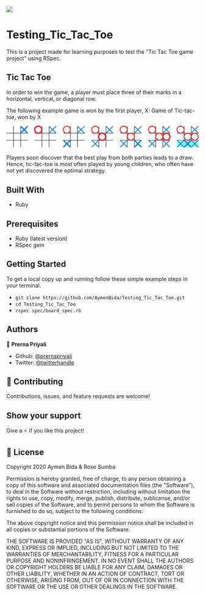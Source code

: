 ![](https://img.shields.io/badge/Microverse-blueviolet)

# Testing_Tic_Tac_Toe

This is a project made for learning purposes to test the "Tic Tac Toe game project" using RSpec.

## Tic Tac Toe

In order to win the game, a player must place three of their marks in a horizontal, vertical, or diagonal row.

The following example game is won by the first player, X:
Game of Tic-tac-toe, won by X

![Tic Tac Toe Example](/assets/tic_tac_toe.png)

Players soon discover that the best play from both parties leads to a draw. Hence, tic-tac-toe is most often played by young children, who often have not yet discovered the optimal strategy. 

## Built With

- Ruby

## Prerequisites

- Ruby (latest version)
- RSpec gem

## Getting Started

To get a local copy up and running follow these simple example steps in your terminal.

- `git clone https://github.com/AymenBida/Testing_Tic_Tac_Toe.git`
- `cd Testing_Tic_Tac_Toe`
- `rspec spec/board_spec.rb`

## Authors
👤 **Prerna Priyali**

- Github: [@prernapriyali](https://github.com/prernapriyali)
- Twitter: [@twitterhandle](https://twitter.com/prerna96440861)


## 🤝 Contributing

Contributions, issues, and feature requests are welcome!

## Show your support

Give a ⭐️ if you like this project!

## 📝 License

Copyright 2020 Aymen Bida & Rose Sumba

Permission is hereby granted, free of charge, to any person obtaining a copy of this software and associated documentation files (the "Software"), to deal in the Software without restriction, including without limitation the rights to use, copy, modify, merge, publish, distribute, sublicense, and/or sell copies of the Software, and to permit persons to whom the Software is furnished to do so, subject to the following conditions:

The above copyright notice and this permission notice shall be included in all copies or substantial portions of the Software.

THE SOFTWARE IS PROVIDED "AS IS", WITHOUT WARRANTY OF ANY KIND, EXPRESS OR IMPLIED, INCLUDING BUT NOT LIMITED TO THE WARRANTIES OF MERCHANTABILITY, FITNESS FOR A PARTICULAR PURPOSE AND NONINFRINGEMENT. IN NO EVENT SHALL THE AUTHORS OR COPYRIGHT HOLDERS BE LIABLE FOR ANY CLAIM, DAMAGES OR OTHER LIABILITY, WHETHER IN AN ACTION OF CONTRACT, TORT OR OTHERWISE, ARISING FROM, OUT OF OR IN CONNECTION WITH THE SOFTWARE OR THE USE OR OTHER DEALINGS IN THE SOFTWARE.
